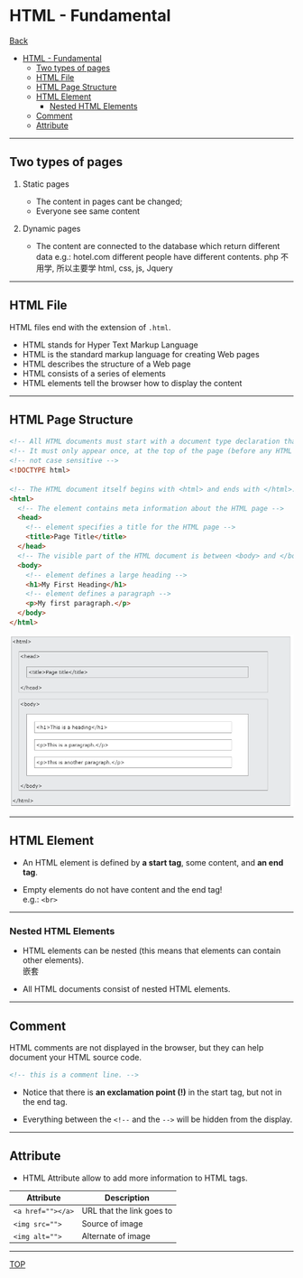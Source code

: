 # HTML - Fundamental

[Back](./index.md)

- [HTML - Fundamental](#html---fundamental)
  - [Two types of pages](#two-types-of-pages)
  - [HTML File](#html-file)
  - [HTML Page Structure](#html-page-structure)
  - [HTML Element](#html-element)
    - [Nested HTML Elements](#nested-html-elements)
  - [Comment](#comment)
  - [Attribute](#attribute)

---

## Two types of pages

1. Static pages

   - The content in pages cant be changed;
   - Everyone see same content
     &emsp;

2. Dynamic pages
   - The content are connected to the database which return different data
     e.g.: hotel.com different people have different contents.
     php 不用学, 所以主要学 html, css, js, Jquery
     &emsp;

---

## HTML File

HTML files end with the extension of `.html`.

- HTML stands for Hyper Text Markup Language
- HTML is the standard markup language for creating Web pages
- HTML describes the structure of a Web page
- HTML consists of a series of elements
- HTML elements tell the browser how to display the content

---

## HTML Page Structure

```html
<!-- All HTML documents must start with a document type declaration that represents the document type, and helps browsers to display web pages correctly. -->
<!-- It must only appear once, at the top of the page (before any HTML tags). -->
<!-- not case sensitive -->
<!DOCTYPE html>

<!-- The HTML document itself begins with <html> and ends with </html>. It is the root element of an HTML page -->
<html>
  <!-- The element contains meta information about the HTML page -->
  <head>
    <!-- element specifies a title for the HTML page -->
    <title>Page Title</title>
  </head>
  <!-- The visible part of the HTML document is between <body> and </body>. -->
  <body>
    <!-- element defines a large heading -->
    <h1>My First Heading</h1>
    <!-- element defines a paragraph -->
    <p>My first paragraph.</p>
  </body>
</html>
```

![structure](./pic/html_page_structure.png)

---

## HTML Element

- An HTML element is defined by **a start tag**, some content, and **an end tag**.

- Empty elements do not have content and the end tag! <br>e.g.: `<br>`

---

### Nested HTML Elements

- HTML elements can be nested (this means that elements can contain other elements). <br>嵌套

- All HTML documents consist of nested HTML elements.

---

## Comment

HTML comments are not displayed in the browser, but they can help document your HTML source code.

```html
<!-- this is a comment line. -->
```

- Notice that there is **an exclamation point (!)** in the start tag, but not in the end tag.

- Everything between the `<!--` and the `-->` will be hidden from the display.

---

## Attribute

- HTML Attribute allow to add more information to HTML tags.

| Attribute         | Description               |
| ----------------- | ------------------------- |
| `<a href=""></a>` | URL that the link goes to |
| `<img src="">`    | Source of image           |
| `<img alt="">`    | Alternate of image        |

---

[TOP](#html---fundamental)
